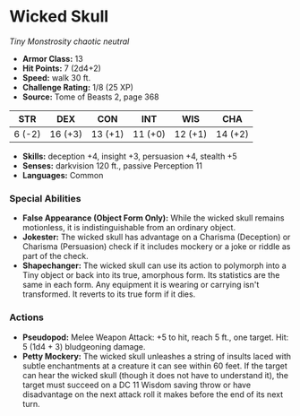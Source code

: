 # Wicked Skull

*Tiny* *Monstrosity* *chaotic neutral*

- **Armor Class:** 13
- **Hit Points:** 7 (2d4+2)
- **Speed:** walk 30 ft.
- **Challenge Rating:** 1/8 (25 XP)
- **Source:** Tome of Beasts 2, page 368

| STR | DEX | CON | INT | WIS | CHA |
| --- | --- | --- | --- | --- | --- |
| 6 (-2) | 16 (+3) | 13 (+1) | 11 (+0) | 12 (+1) | 14 (+2) |

- **Skills:** deception +4, insight +3, persuasion +4, stealth +5
- **Senses:** darkvision 120 ft., passive Perception 11
- **Languages:** Common

### Special Abilities

- **False Appearance (Object Form Only):** While the wicked skull remains motionless, it is indistinguishable from an ordinary object.
- **Jokester:** The wicked skull has advantage on a Charisma (Deception) or Charisma (Persuasion) check if it includes mockery or a joke or riddle as part of the check.
- **Shapechanger:** The wicked skull can use its action to polymorph into a Tiny object or back into its true, amorphous form. Its statistics are the same in each form. Any equipment it is wearing or carrying isn't transformed. It reverts to its true form if it dies.

### Actions

- **Pseudopod:** Melee Weapon Attack: +5 to hit, reach 5 ft., one target. Hit: 5 (1d4 + 3) bludgeoning damage.
- **Petty Mockery:** The wicked skull unleashes a string of insults laced with subtle enchantments at a creature it can see within 60 feet. If the target can hear the wicked skull (though it does not have to understand it), the target must succeed on a DC 11 Wisdom saving throw or have disadvantage on the next attack roll it makes before the end of its next turn.


